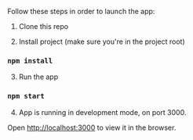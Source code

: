 Follow these steps in order to launch the app:

1. Clone this repo

2. Install project (make sure you're in the project root)

### `npm install`

3. Run the app

### `npm start`

4. App is running in development mode, on port 3000.

Open [http://localhost:3000](http://localhost:3000) to view it in the browser.
